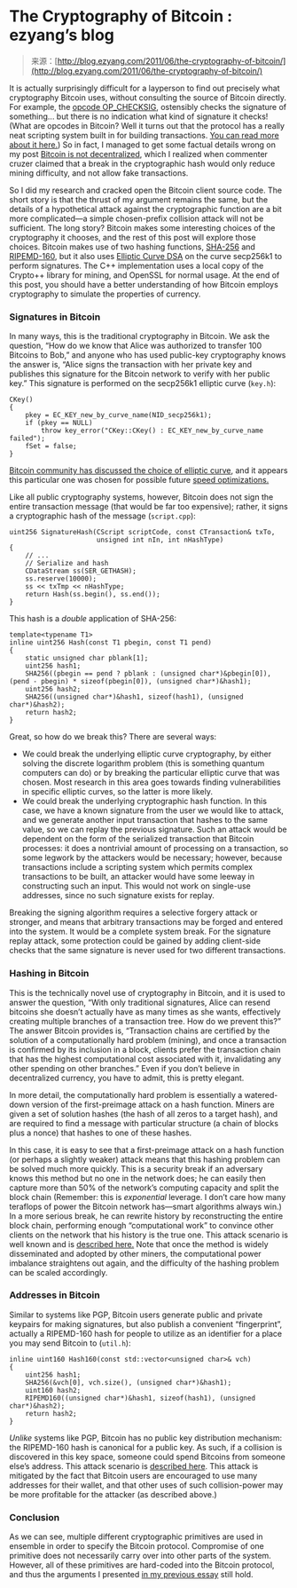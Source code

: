 <!--yml
category: 未分类
date: 2024-07-01 18:17:46
-->

# The Cryptography of Bitcoin : ezyang’s blog

> 来源：[http://blog.ezyang.com/2011/06/the-cryptography-of-bitcoin/](http://blog.ezyang.com/2011/06/the-cryptography-of-bitcoin/)

It is actually surprisingly difficult for a layperson to find out precisely what cryptography Bitcoin uses, without consulting the source of Bitcoin directly. For example, the [opcode OP_CHECKSIG](https://en.bitcoin.it/wiki/OP_CHECKSIG), ostensibly checks the signature of something... but there is no indication what kind of signature it checks! (What are opcodes in Bitcoin? Well it turns out that the protocol has a really neat scripting system built in for building transactions. [You can read more about it here.](https://en.bitcoin.it/wiki/Script)) So in fact, I managed to get some factual details wrong on my post [Bitcoin is not decentralized](http://blog.ezyang.com/2011/06/bitcoin-is-not-decentralized/), which I realized when commenter cruzer claimed that a break in the cryptographic hash would only reduce mining difficulty, and not allow fake transactions.

So I did my research and cracked open the Bitcoin client source code. The short story is that the thrust of my argument remains the same, but the details of a hypothetical attack against the cryptographic function are a bit more complicated—a simple chosen-prefix collision attack will not be sufficient. The long story? Bitcoin makes some interesting choices of the cryptography it chooses, and the rest of this post will explore those choices. Bitcoin makes use of two hashing functions, [SHA-256](http://en.wikipedia.org/wiki/SHA-2) and [RIPEMD-160](http://en.wikipedia.org/wiki/RIPEMD), but it also uses [Elliptic Curve DSA](http://en.wikipedia.org/wiki/Elliptic_Curve_DSA) on the curve secp256k1 to perform signatures. The C++ implementation uses a local copy of the Crypto++ library for mining, and OpenSSL for normal usage. At the end of this post, you should have a better understanding of how Bitcoin employs cryptography to simulate the properties of currency.

### Signatures in Bitcoin

In many ways, this is the traditional cryptography in Bitcoin. We ask the question, “How do we know that Alice was authorized to transfer 100 Bitcoins to Bob,” and anyone who has used public-key cryptography knows the answer is, “Alice signs the transaction with her private key and publishes this signature for the Bitcoin network to verify with her public key.” This signature is performed on the secp256k1 elliptic curve (`key.h`):

```
CKey()
{
    pkey = EC_KEY_new_by_curve_name(NID_secp256k1);
    if (pkey == NULL)
        throw key_error("CKey::CKey() : EC_KEY_new_by_curve_name failed");
    fSet = false;
}

```

[Bitcoin community has discussed the choice of elliptic curve](http://forum.bitcoin.org/?topic=2699.0), and it appears this particular one was chosen for possible future [speed optimizations.](http://forum.bitcoin.org/index.php?topic=3238.0)

Like all public cryptography systems, however, Bitcoin does not sign the entire transaction message (that would be far too expensive); rather, it signs a cryptographic hash of the message (`script.cpp`):

```
uint256 SignatureHash(CScript scriptCode, const CTransaction& txTo,
                      unsigned int nIn, int nHashType)
{
    // ...
    // Serialize and hash
    CDataStream ss(SER_GETHASH);
    ss.reserve(10000);
    ss << txTmp << nHashType;
    return Hash(ss.begin(), ss.end());
}

```

This hash is a *double* application of SHA-256:

```
template<typename T1>
inline uint256 Hash(const T1 pbegin, const T1 pend)
{
    static unsigned char pblank[1];
    uint256 hash1;
    SHA256((pbegin == pend ? pblank : (unsigned char*)&pbegin[0]), (pend - pbegin) * sizeof(pbegin[0]), (unsigned char*)&hash1);
    uint256 hash2;
    SHA256((unsigned char*)&hash1, sizeof(hash1), (unsigned char*)&hash2);
    return hash2;
}

```

Great, so how do we break this? There are several ways:

*   We could break the underlying elliptic curve cryptography, by either solving the discrete logarithm problem (this is something quantum computers can do) or by breaking the particular elliptic curve that was chosen. Most research in this area goes towards finding vulnerabilities in specific elliptic curves, so the latter is more likely.
*   We could break the underlying cryptographic hash function. In this case, we have a known signature from the user we would like to attack, and we generate another input transaction that hashes to the same value, so we can replay the previous signature. Such an attack would be dependent on the form of the serialized transaction that Bitcoin processes: it does a nontrivial amount of processing on a transaction, so some legwork by the attackers would be necessary; however, because transactions include a scripting system which permits complex transactions to be built, an attacker would have some leeway in constructing such an input. This would not work on single-use addresses, since no such signature exists for replay.

Breaking the signing algorithm requires a selective forgery attack or stronger, and means that arbitrary transactions may be forged and entered into the system. It would be a complete system break. For the signature replay attack, some protection could be gained by adding client-side checks that the same signature is never used for two different transactions.

### Hashing in Bitcoin

This is the technically novel use of cryptography in Bitcoin, and it is used to answer the question, “With only traditional signatures, Alice can resend bitcoins she doesn’t actually have as many times as she wants, effectively creating multiple branches of a transaction tree. How do we prevent this?” The answer Bitcoin provides is, “Transaction chains are certified by the solution of a computationally hard problem (mining), and once a transaction is confirmed by its inclusion in a block, clients prefer the transaction chain that has the highest computational cost associated with it, invalidating any other spending on other branches.” Even if you don’t believe in decentralized currency, you have to admit, this is pretty elegant.

In more detail, the computationally hard problem is essentially a watered-down version of the first-preimage attack on a hash function. Miners are given a set of solution hashes (the hash of all zeros to a target hash), and are required to find a message with particular structure (a chain of blocks plus a nonce) that hashes to one of these hashes.

In this case, it is easy to see that a first-preimage attack on a hash function (or perhaps a slightly weaker) attack means that this hashing problem can be solved much more quickly. This is a security break if an adversary knows this method but no one in the network does; he can easily then capture more than 50% of the network’s computing capacity and split the block chain (Remember: this is *exponential* leverage. I don’t care how many teraflops of power the Bitcoin network has—smart algorithms always win.) In a more serious break, he can rewrite history by reconstructing the entire block chain, performing enough “computational work” to convince other clients on the network that his history is the true one. This attack scenario is well known and is [described here.](https://en.bitcoin.it/wiki/Weaknesses#Attacker_has_a_lot_of_computing_power) Note that once the method is widely disseminated and adopted by other miners, the computational power imbalance straightens out again, and the difficulty of the hashing problem can be scaled accordingly.

### Addresses in Bitcoin

Similar to systems like PGP, Bitcoin users generate public and private keypairs for making signatures, but also publish a convenient “fingerprint”, actually a RIPEMD-160 hash for people to utilize as an identifier for a place you may send Bitcoin to (`util.h`):

```
inline uint160 Hash160(const std::vector<unsigned char>& vch)
{
    uint256 hash1;
    SHA256(&vch[0], vch.size(), (unsigned char*)&hash1);
    uint160 hash2;
    RIPEMD160((unsigned char*)&hash1, sizeof(hash1), (unsigned char*)&hash2);
    return hash2;
}

```

*Unlike* systems like PGP, Bitcoin has no public key distribution mechanism: the RIPEMD-160 hash is canonical for a public key. As such, if a collision is discovered in this key space, someone could spend Bitcoins from someone else’s address. This attack scenario is [described here](https://en.bitcoin.it/wiki/Address). This attack is mitigated by the fact that Bitcoin users are encouraged to use many addresses for their wallet, and that other uses of such collision-power may be more profitable for the attacker (as described above.)

### Conclusion

As we can see, multiple different cryptographic primitives are used in ensemble in order to specify the Bitcoin protocol. Compromise of one primitive does not necessarily carry over into other parts of the system. However, all of these primitives are hard-coded into the Bitcoin protocol, and thus the arguments I presented [in my previous essay](http://blog.ezyang.com/2011/06/bitcoin-is-not-decentralized/) still hold.
